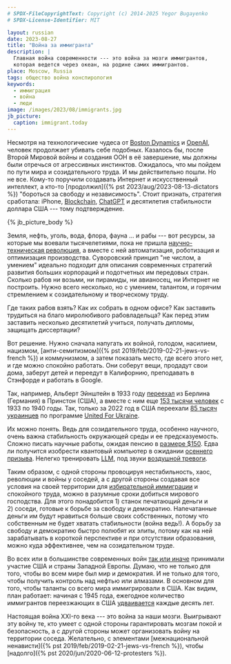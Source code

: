 ```yaml
---
# SPDX-FileCopyrightText: Copyright (c) 2014-2025 Yegor Bugayenko
# SPDX-License-Identifier: MIT

layout: russian
date: 2023-08-27
title: "Война за иммигранта"
description: |
  Главная война современности --- это война за мозги иммигрантов,
  которая ведется через океан, на родине самих иммигрантов.
place: Moscow, Russia
tags: общество война конспирология
keywords:
  - иммиграция
  - война
  - люди
image: /images/2023/08/immigrants.jpg
jb_picture:
  caption: immigrant.today
---
```


Несмотря на технологические чудеса от [Boston Dynamics](https://www.youtube.com/@BostonDynamics)
и [OpenAI](https://appmaster.io/ru/blog/openai-i-chatgpt-ru), человек
продолжает убивать себе подобных. Казалось бы, после Второй Мировой войны и создания ООН в её завершение,
мы должны были отречься от агрессивных инстинктов.
Ожидалось, что мы пойдем по пути мира и созидательного труда.
И мы действительно пошли. Но не все.
Кому-то поручили создавать Интернет и искусственный интеллект,
а кто-то [продолжил]({% pst 2023/aug/2023-08-13-dictators %}) "бороться за свободу и независимость".
Стоит признать, стратегия сработала: iPhone, [Blockchain](https://ru.wikipedia.org/wiki/%D0%91%D0%BB%D0%BE%D0%BA%D1%87%D0%B5%D0%B9%D0%BD),
[ChatGPT](https://ru.wikipedia.org/wiki/ChatGPT) и
десятилетия стабильности доллара США --- тому подтверждение.

<!--more-->

{% jb_picture_body %}

Земля, нефть, уголь, вода, флора, фауна ... и рабы --- вот ресурсы, за которые мы
воевали тысячелетиями, пока не пришла [научно-техническая революция](https://ru.wikipedia.org/wiki/%D0%9D%D0%B0%D1%83%D1%87%D0%BD%D0%BE-%D1%82%D0%B5%D1%85%D0%BD%D0%B8%D1%87%D0%B5%D1%81%D0%BA%D0%B0%D1%8F_%D1%80%D0%B5%D0%B2%D0%BE%D0%BB%D1%8E%D1%86%D0%B8%D1%8F),
а вместе с ней автоматизация, роботизация и оптимизация производства. Суворовский принцип
"не числом, а умением" идеально подходит для описания современных стратегий развития
больших корпораций и подотчетных им передовых стран. Сколько рабов ни возьми,
ни пирамиды, ни авианосец, ни Интернет не построить. Нужно всего несколько,
но с умением, талантом, и горячим стремлением к созидательному и творческому труду.

Где таких рабов взять? Как их собрать в одном офисе?
Как заставить трудиться на благо миролюбивого рабовладельца?
Как перед этим заставить несколько десятилетий учиться, получать дипломы, защищать диссертации?

Вот решение. Нужно сначала напугать их войной, голодом, насилием, нацизмом,
[анти-семитизмом]({% pst 2019/feb/2019-02-21-jews-vs-french %}) и коммунизмом,
а затем показать место, где всего этого нет, и где можно спокойно работать.
Они соберут вещи, продадут свои дома, заберут детей и переедут в Калифорнию,
преподавать в Стэнфорде и работать в Google.

Так, например, Альберт Эйнштейн в 1933 году
[переехал](https://www.gazeta.ru/science/2018/10/17_a_12024433.shtml) из Берлина (Германия) в Принстон (США),
а вместе с ним еще [153 тысячи человек](https://encyclopedia.ushmm.org/content/ru/article/immigration-to-the-united-states-1933-41)
с 1933 по 1940 годы. Так, только за 2022 год в США переехали
[85 тысяч украинцев](https://internationalwealth.info/life-abroad/kakoj-chislennosti-diaspory-rossijan-i-ukraincev-v-amerike/)
по программе [United For Ukraine](https://www.uscis.gov/ukraine).

Их можно понять.
Ведь для созидательного труда, особенно научного, очень важна стабильность окружающей среды и
ее предсказуемость.
Сложно писать научные работы,
ожидая пенсию в [размере $150](https://www.rbc.ua/ukr/news/serednya-pensiya-ukrayini-pivroku-zrosla-1689241460.html).
Едва ли получится изобрести квантовый компьютер в ожидании
[осеннего призыва](https://lenta.ru/articles/2023/08/20/osenni_prizyv/).
Нелегко тренировать [LLM](https://ru.wikipedia.org/wiki/%D0%91%D0%BE%D0%BB%D1%8C%D1%88%D0%B0%D1%8F_%D1%8F%D0%B7%D1%8B%D0%BA%D0%BE%D0%B2%D0%B0%D1%8F_%D0%BC%D0%BE%D0%B4%D0%B5%D0%BB%D1%8C), под звуки
[воздушной тревоги](https://ria.ru/20230805/trevoga-1888307376.html).

Таким образом, с одной стороны провоцируя нестабильность, хаос, революции и войны у соседей,
а с другой стороны создавая все условия на своей территории для
[избирательной иммиграции](https://vc.ru/migrate/43412-opyt-polucheniya-o-1-amerikanskoy-vizy-dlya-odarennyh) и спокойного труда,
можно в разумные сроки добиться мирового господства. Для этого понадобится 1)&nbsp;станок печатающий деньги
и 2)&nbsp;соседи, готовые к борьбе за свободу и демократию. Напечатанные деньги им будут нравиться
больше своих собственных, потому что собственным не будет хватать стабильности (война ведь!).
А борьбу за свободу и демократию быстро полюбят их элиты, потому как на ней
зарабатывать в короткой перспективе и при отсутствии образования,
можно куда эффективнее, чем на созидательном труде.

Во всех или в большинстве современных войн
[так или иначе](https://ru.wikipedia.org/wiki/%D0%A1%D0%BF%D0%B8%D1%81%D0%BE%D0%BA_%D0%B2%D0%BE%D0%B5%D0%BD%D0%BD%D1%8B%D1%85_%D0%BE%D0%BF%D0%B5%D1%80%D0%B0%D1%86%D0%B8%D0%B9_%D0%A1%D0%A8%D0%90)
принимали участие США и страны Западной Европы.
Думаю, что не только для того, чтобы во всем мире был мир и демократия.
И не только для того, чтобы получить контроль над нефтью или алмазами.
В основном для того, чтобы таланты со всего мира иммигрировали в США.
Как видим, план работает: начиная с 1945 года, ежегодное количество иммигрантов переезжающих в США
[удваивается](https://ru.wikipedia.org/wiki/%D0%98%D0%BC%D0%BC%D0%B8%D0%B3%D1%80%D0%B0%D1%86%D0%B8%D1%8F_%D0%B2_%D0%A1%D0%A8%D0%90#1940%E2%80%941980-%D0%B5_%D0%B3%D0%BE%D0%B4%D1%8B) каждые десять лет.

Настоящая война XXI-го века --- это война за наши мозги.
Выигрывают эту войну те, кто умеет с одной стороны гарантировать мозгам покой и безопасность,
а с другой стороны может организовать войну на территории соседа.
Желательно, с элементами [межнациональной ненависти]({% pst 2019/feb/2019-02-21-jews-vs-french %}),
чтобы [надолго]({% pst 2020/jun/2020-06-12-protesters %}).
